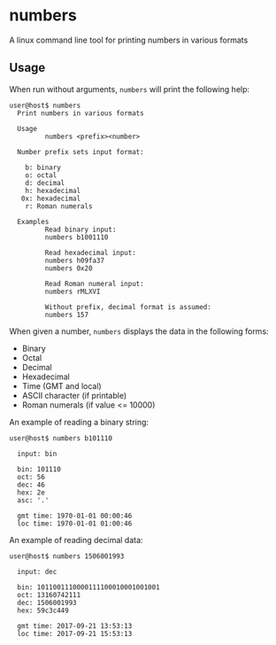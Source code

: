 # numbers
A linux command line tool for printing numbers in various formats

## Usage
When run without arguments, `numbers` will print the following help:

    user@host$ numbers
      Print numbers in various formats

      Usage
             numbers <prefix><number>

      Number prefix sets input format:

        b: binary
        o: octal
        d: decimal
        h: hexadecimal
       0x: hexadecimal
        r: Roman numerals

      Examples
             Read binary input:
             numbers b1001110

             Read hexadecimal input:
             numbers h09fa37
             numbers 0x20

             Read Roman numeral input:
             numbers rMLXVI

             Without prefix, decimal format is assumed:
             numbers 157


When given a number, `numbers` displays the data in the following forms:

  * Binary
  * Octal
  * Decimal
  * Hexadecimal
  * Time (GMT and local)
  * ASCII character (if printable)
  * Roman numerals (if value <= 10000)


An example of reading a binary string:

    user@host$ numbers b101110

      input: bin

      bin: 101110
      oct: 56
      dec: 46
      hex: 2e
      asc: '.'

      gmt time: 1970-01-01 00:00:46
      loc time: 1970-01-01 01:00:46

An example of reading decimal data:

    user@host$ numbers 1506001993

      input: dec

      bin: 1011001110000111100010001001001
      oct: 13160742111
      dec: 1506001993
      hex: 59c3c449

      gmt time: 2017-09-21 13:53:13
      loc time: 2017-09-21 15:53:13
